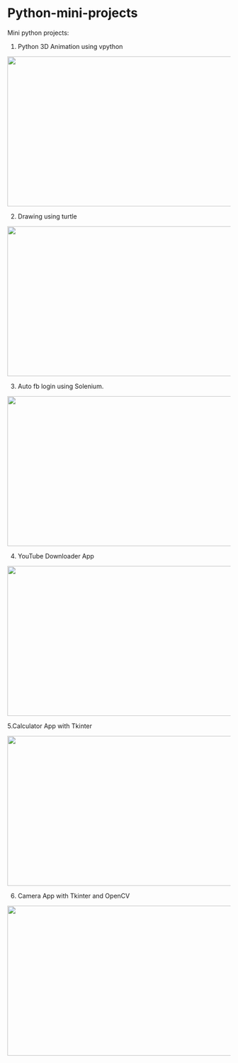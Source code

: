 # Python-mini-projects
 Mini python projects:
 
 1. Python 3D Animation using vpython

  <img src="https://i.imgur.com/34dE1Lm.gif" height="338" width="600">

 2. Drawing using turtle

   <img src="https://i.imgur.com/3eyIouP.gif" height="338" width="600">

 3. Auto fb login using Solenium.

   <img src="https://i.imgur.com/LVnNB6y.png" height="338" width="600">

 4. YouTube Downloader App

   <img src="https://i.imgur.com/JefZbMp.gif" height="338" width="600">
 
 5.Calculator App with Tkinter
 
   <img src="https://i.imgur.com/7WiZvzb.gif" height="338" width="600">
  
 6. Camera App with Tkinter and OpenCV
    
   <img src="https://i.imgur.com/GDBk70q.gif" height="338" width="600">
